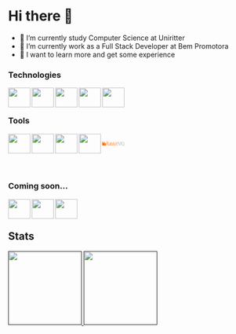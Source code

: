 # Hi there 👋
-   🌱 I’m currently study Computer Science at Uniritter
-   📌 I’m currently work as a Full Stack Developer at Bem Promotora
-   🔭 I want to learn more and get some experience

<h3>Technologies</h3>
<div>
  <img align="left" height="40" width="45" src="https://cdn.jsdelivr.net/gh/devicons/devicon/icons/csharp/csharp-original.svg" style="max-width: 100%;"/>
  <img align="left" height="40" width="45" src="https://cdn.jsdelivr.net/gh/devicons/devicon/icons/dotnetcore/dotnetcore-original.svg" style="max-width: 100%;"/>
  <img align="left" height="40" width="45" src="https://cdn.jsdelivr.net/gh/devicons/devicon/icons/html5/html5-original.svg" style="max-width: 100%;"/>
  <img align="left" height="40" width="45" src="https://cdn.jsdelivr.net/gh/devicons/devicon/icons/css3/css3-original.svg" style="max-width: 100%;"/>   
  <img align="left" height="40" width="45" src="https://cdn.jsdelivr.net/gh/devicons/devicon/icons/typescript/typescript-original.svg" style="max-width: 100%;"/>
</div><br><br>

<h3>Tools</h3>
<div>
  <img align="left" height="40" width="45" src="https://cdn.jsdelivr.net/gh/devicons/devicon/icons/linux/linux-original.svg" style="max-width: 100%;"/>
  <img align="left" height="40" width="45" src="https://cdn.jsdelivr.net/gh/devicons/devicon/icons/git/git-original.svg" style="max-width: 100%;"/>
  <img align="left" height="40" width="45" src="https://cdn.jsdelivr.net/gh/devicons/devicon/icons/docker/docker-original.svg" style="max-width: 100%;"/>
  <svg xmlns="http://www.w3.org/2000/svg" align="left" style="max-width: 100%;" width="45" height="40" viewBox="0 0 512 87"><path fill="#A9B5AF" d="M477.95 0c18.32 0 28.134 16.653 28.134 42.634c0 17.835-4.137 30.203-11.883 36.83l17.793-1.308v7.029h-34.551c-18.468 0-28.641-13.867-28.641-42.55C448.802 13.95 460.769 0 477.949 0Zm-98.27 1.456l23.385 73.26h.253l23.47-73.26h11.735v83.686h-6.627V8.147l-24.779 76.995h-7.64L374.36 8.147v76.995h-6.69V1.456h12.01Zm98.185 5.762c-14.289 0-21.106 11.588-21.106 35.438s5.403 35.5 20.747 35.5c15.344 0 20.536-13.909 20.536-35.5c0-21.592-5.888-35.438-20.177-35.438Z"/><path fill="#F60" d="M338.923 10.025v17.35h15.429v5.783h-15.408v37.147c0 1.667-.4 10.278 8.738 10.278a23.597 23.597 0 0 0 6.67-1.034v6.395c-2.044.283-4.101.46-6.163.528a17.898 17.898 0 0 1-11.503-3.314c-2.533-2.11-3.778-5.825-3.778-10.912V33.18h-9.245v-5.783h9.245v-13.34l6.015-4.03Zm-131.407-8.59V38.33h.211a16.653 16.653 0 0 1 16.125-12.2c4.644 0 20.051 2.934 20.051 30.794s-17.56 29.549-22.372 29.549c-19.609 0-20.102-20.858-20.114-24.752V1.435h6.099Zm51.858 0V38.33h.253a16.653 16.653 0 0 1 16.125-12.2c4.644 0 20.051 2.934 20.051 30.794s-17.56 29.549-22.372 29.549c-19.609 0-20.102-20.858-20.114-24.752V1.435h6.057Zm-85.966 24.652c18.223 0 18.06 13.196 18.047 19.266v39.79h-6.016v-8.169h-.253a21.76 21.76 0 0 1-7.725 7.05a21.233 21.233 0 0 1-10.216 2.427c-2.406 0-14.774-.507-14.774-15.429s16.167-17.497 26.066-18.257c2.264-.219 5.727-.248 6.622-.252h.217v-5.62l.001-.148v-.306c-.008-4.857-.486-14.569-12.538-14.569c-9.9 0-11.334 5.994-12.01 9.371h-7.43c0-2.743 1.415-15.154 20.01-15.154ZM116.211 1.604c21.992 0 26.783 11.545 26.783 21.423c0 10.764-5.107 18.658-16.884 20.958c0 0 7.176 2.11 9.687 6.016c1.9 2.954 2.828 5.867 4.221 12.663l4.75 22.584h-7.303l-4.222-19.798c-1.33-5.487-2.174-14.078-9.582-16.885a22.12 22.12 0 0 0-7.81-1.266h-10.046v37.843h-7.26V1.604Zm195.928 25.792v57.746h-6.057V27.396h6.057Zm-88.962 4.453c-6.29 0-15.429 6.86-15.429 25.855c0 22.442 11.29 22.891 13.65 22.9h.197c2.221-.012 15.005-.719 15.005-23.85l-.002-.528c-.14-18.026-7.194-24.377-13.421-24.377Zm51.9 0c-6.29 0-15.429 6.86-15.429 25.855c0 22.442 11.29 22.891 13.65 22.9h.197c2.221-.012 15.005-.719 15.005-23.85l-.02.022c0-18.447-7.113-24.927-13.403-24.927Zm-89.722 26.446l-.085.001c-.983.012-10.22.13-12.558.57c-11.756 2.257-12.938 9.412-12.938 12.473a7.83 7.83 0 0 0 8.569 7.83a16.737 16.737 0 0 0 16.59-14.204a54.09 54.09 0 0 0 .422-6.67Zm-69.967-50.19h-9.583v32.524h6.628c22.52 0 23.217-13.93 23.217-17.75v-.14c-.025-4.664-1.31-14.634-20.262-14.634Zm198.144-6.649v9.815h-8.949V1.456h8.95ZM80.858 34.614H53.905a3.356 3.356 0 0 1-3.377-3.377V4.285A3.356 3.356 0 0 0 47.151.929H37.063a3.356 3.356 0 0 0-3.377 3.356v26.952a3.356 3.356 0 0 1-3.377 3.377h-10.09a3.356 3.356 0 0 1-3.376-3.377V4.285A3.356 3.356 0 0 0 13.466.907H3.356A3.356 3.356 0 0 0 0 4.285v77.501a3.356 3.356 0 0 0 3.377 3.377h77.48a3.356 3.356 0 0 0 3.378-3.377V38.054a3.356 3.356 0 0 0-3.377-3.44Zm-13.55 28.62a5.045 5.045 0 0 1-5.045 5.066H55.51a5.044 5.044 0 0 1-5.044-5.066v-6.733a5.045 5.045 0 0 1 5.044-5.065h6.754a5.044 5.044 0 0 1 5.045 5.065v6.733Z"/></svg>
  <img align="left" height="40" width="45" src="https://cdn.jsdelivr.net/gh/devicons/devicon/icons/jira/jira-original-wordmark.svg" style="max-width: 100%;"/>
</div><br><br>

<h3>Coming soon...</h3>
<div>
  <img align="left" height="40" width="45" src="https://cdn.jsdelivr.net/gh/devicons/devicon/icons/react/react-original.svg" style="max-width: 100%;"/>
  <img align="left" height="40" width="45" src="https://cdn.jsdelivr.net/gh/devicons/devicon/icons/azure/azure-original.svg" style="max-width: 100%;"/>
  <img align="left" height="40" width="45" src="https://cdn.jsdelivr.net/gh/devicons/devicon/icons/redis/redis-original.svg" style="max-width: 100%;"/>
</div><br><br>

<h2>Stats</h2>
<div>
  <a href "https://github.com/Leotrein">
    <img height="150" src="https://github-readme-stats.vercel.app/api?username=Leotrein&hide=contribs,prs&count_private=true&include_all_commits=true&show_icons=true&theme=dracula&icon_color=DAD3AF&hide_border=true&border_radius=15&bg_color=0d1117" style="max-width: 100%;"/>
    <img height="150" src="https://github-readme-stats.vercel.app/api/top-langs?username=Leotrein&count_private=true&include_all_commits=true&langs_count=6&show_icons=true&theme=dracula&icon_color=DAD3AF&layout=compact&hide_border=true&border_radius=15&bg_color=0d1117" style="max-width: 100%;"/>
  </a>
</div>
